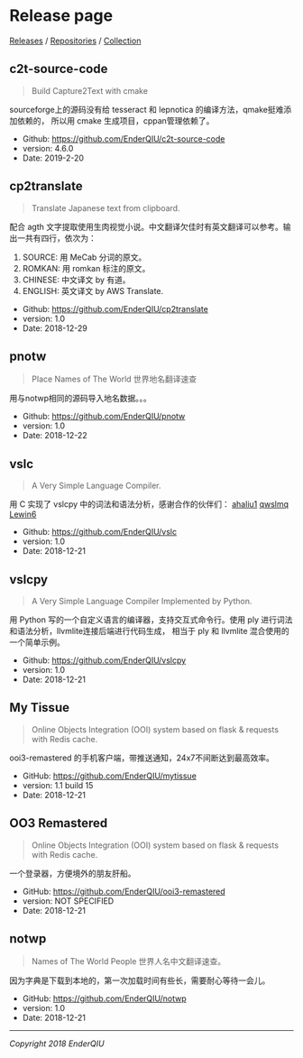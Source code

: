 # Release page
[Releases](https://enderqiu.github.io/) / [Repositories](https://github.com/EnderQIU?tab=repositories) / [Collection](https://enderqiu.github.io/collection)

## c2t-source-code
> Build Capture2Text with cmake


sourceforge上的源码没有给 tesseract 和 lepnotica 的编译方法，qmake挺难添加依赖的，
所以用 cmake 生成项目，cppan管理依赖了。

- Github: <https://github.com/EnderQIU/c2t-source-code>
- version: 4.6.0
- Date: 2019-2-20

## cp2translate
> Translate Japanese text from clipboard.


配合 agth 文字提取使用生肉视觉小说。中文翻译欠佳时有英文翻译可以参考。输出一共有四行，依次为：
1. SOURCE: 用 MeCab 分词的原文。
2. ROMKAN: 用 romkan 标注的原文。
3. CHINESE: 中文译文 by 有道。
4. ENGLISH: 英文译文 by AWS Translate.

- Github: <https://github.com/EnderQIU/cp2translate>
- version: 1.0
- Date: 2018-12-29

## pnotw
> Place Names of The World 世界地名翻译速查


用与notwp相同的源码导入地名数据。。。
- Github: <https://github.com/EnderQIU/pnotw>
- version: 1.0
- Date: 2018-12-22

## vslc
> A Very Simple Language Compiler.

用 C 实现了 vslcpy 中的词法和语法分析，感谢合作的伙伴们：
[ahaliu1](https://github.com/ahaliu1)
[qwslmq](https://github.com/qwslmq)
[Lewin6](https://github.com/Lewin6)

- Github: <https://github.com/EnderQIU/vslc>
- version: 1.0
- Date: 2018-12-21

## vslcpy
> A Very Simple Language Compiler Implemented by Python.


用 Python 写的一个自定义语言的编译器，支持交互式命令行。使用 ply 进行词法和语法分析，llvmlite连接后端进行代码生成，
相当于 ply 和 llvmlite 混合使用的一个简单示例。
- Github: <https://github.com/EnderQIU/vslcpy>
- version: 1.0
- Date: 2018-12-21

## My Tissue
> Online Objects Integration (OOI) system based on flask & requests with Redis cache.


ooi3-remastered 的手机客户端，带推送通知，24x7不间断达到最高效率。
- GitHub: <https://github.com/EnderQIU/mytissue>
- version: 1.1 build 15
- Date: 2018-12-21

## OO3 Remastered
> Online Objects Integration (OOI) system based on flask & requests with Redis cache.


一个登录器，方便境外的朋友肝船。
- GitHub: <https://github.com/EnderQIU/ooi3-remastered>
- version: NOT SPECIFIED
- Date: 2018-12-21

## notwp
> Names of The World People 世界人名中文翻译速查。


因为字典是下载到本地的，第一次加载时间有些长，需要耐心等待一会儿。
- GitHub: <https://github.com/EnderQIU/notwp>
- version: 1.0
- Date: 2018-12-21


<!-- End of Content -->
- - -
_Copyright 2018 EnderQIU_
